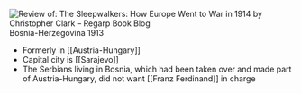 
![Review of: The Sleepwalkers: How Europe Went to War in 1914 by Christopher  Clark – Regarp Book Blog](https://regarp.com/wp-content/uploads/2015/03/macedona.jpg)
Bosnia-Herzegovina 1913

- Formerly in [[Austria-Hungary]]
- Capital city is [[Sarajevo]]
- The Serbians living in Bosnia, which had been taken over and made part of Austria-Hungary, did not want [[Franz Ferdinand]] in charge
